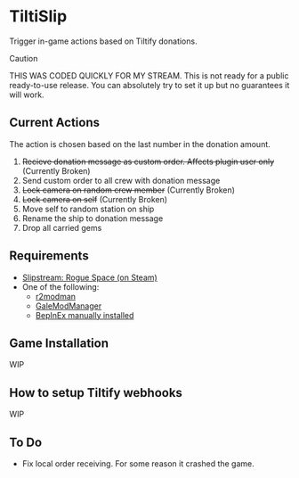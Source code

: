 # TiltiSlip

Trigger in-game actions based on Tiltify donations.

> [!CAUTION]
> THIS WAS CODED QUICKLY FOR MY STREAM. This is not ready for a public ready-to-use release.
> You can absolutely try to set it up but no guarantees it will work.

## Current Actions

The action is chosen based on the last number in the donation amount.

1. ~~Recieve donation message as custom order. Affects plugin user only~~ (Currently Broken)
2. Send custom order to all crew with donation message
3. ~~Lock camera on random crew member~~ (Currently Broken)
4. ~~Lock camera on self~~ (Currently Broken)
5. Move self to random station on ship
6. Rename the ship to donation message
7. Drop all carried gems


## Requirements

- [Slipstream: Rogue Space (on Steam)](https://playslipstream.com)
- One of the following:
    - [r2modman](https://thunderstore.io/c/slipstream-rogue-space/p/ebkr/r2modman/)
    - [GaleModManager](https://thunderstore.io/c/slipstream-rogue-space/p/Kesomannen/GaleModManager/)
    - [BepInEx manually installed](https://docs.bepinex.dev/articles/user_guide/installation/index.html#where-to-download-bepinex)

## Game Installation

WIP

## How to setup Tiltify webhooks

WIP



## To Do
- Fix local order receiving. For some reason it crashed the game.